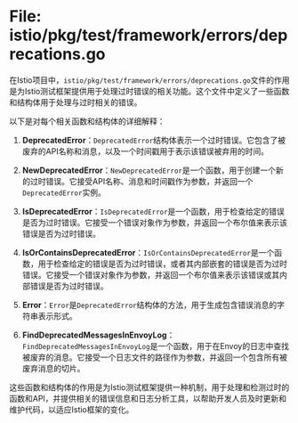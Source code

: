 # File: istio/pkg/test/framework/errors/deprecations.go

在Istio项目中，`istio/pkg/test/framework/errors/deprecations.go`文件的作用是为Istio测试框架提供用于处理过时错误的相关功能。这个文件中定义了一些函数和结构体用于处理与过时相关的错误。

以下是对每个相关函数和结构体的详细解释：

1. **DeprecatedError**：`DeprecatedError`结构体表示一个过时错误。它包含了被废弃的API名称和消息，以及一个时间戳用于表示该错误被弃用的时间。

2. **NewDeprecatedError**：`NewDeprecatedError`是一个函数，用于创建一个新的过时错误。它接受API名称、消息和时间戳作为参数，并返回一个`DeprecatedError`实例。

3. **IsDeprecatedError**：`IsDeprecatedError`是一个函数，用于检查给定的错误是否为过时错误。它接受一个错误对象作为参数，并返回一个布尔值来表示该错误是否为过时错误。

4. **IsOrContainsDeprecatedError**：`IsOrContainsDeprecatedError`是一个函数，用于检查给定的错误是否为过时错误，或者其内部嵌套的错误是否为过时错误。它接受一个错误对象作为参数，并返回一个布尔值来表示该错误或其内部错误是否为过时错误。

5. **Error**：`Error`是`DeprecatedError`结构体的方法，用于生成包含错误消息的字符串表示形式。

6. **FindDeprecatedMessagesInEnvoyLog**：`FindDeprecatedMessagesInEnvoyLog`是一个函数，用于在Envoy的日志中查找被废弃的消息。它接受一个日志文件的路径作为参数，并返回一个包含所有被废弃消息的切片。

这些函数和结构体的作用是为Istio测试框架提供一种机制，用于处理和检测过时的函数和API，并提供相关的错误信息和日志分析工具，以帮助开发人员及时更新和维护代码，以适应Istio框架的变化。

